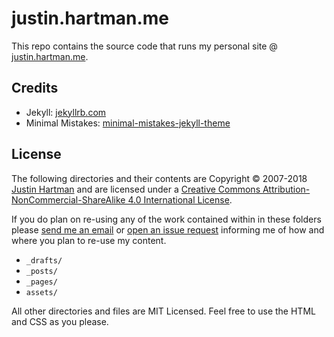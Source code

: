 # justin.hartman.me
This repo contains the source code that runs my personal site @ [justin.hartman.me][site]. 

## Credits

* Jekyll: [jekyllrb.com](https://jekyllrb.com)
* Minimal Mistakes: [minimal-mistakes-jekyll-theme](https://mademistakes.com/work/minimal-mistakes-jekyll-theme/)

## License

The following directories and their contents are Copyright &copy; 2007-2018 <a rel="author" href="http://justin.hartman.me">Justin Hartman</a> and are licensed under a <a rel="license external" href="http://creativecommons.org/licenses/by-nc-sa/4.0/">Creative Commons Attribution-NonCommercial-ShareAlike 4.0 International License</a>. 

If you do plan on re-using any of the work contained within in these folders please [send me an email][email] or [open an issue request][issue] informing me of how and where you plan to re-use my content.

* `_drafts/`
* `_posts/`
* `_pages/`
* `assets/`

All other directories and files are MIT Licensed. Feel free to use the HTML and CSS as you please.

[site]: http://justin.hartman.me
[email]: mailto:justin@hartman.me?subject=Content+Attribution
[issue]: https://github.com/justinhartman/justinhartman.github.io/issues/new
